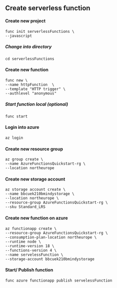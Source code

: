 ## Create serverless function
#### Create new project
  ```
  func init serverlessFunctions \
  --javascript
  ```
##### Change into directory
 `cd serverlessFunctions`

#### Create new function
```
func new \
--name httpFunction  \
--template "HTTP trigger" \
--authlevel "anonymous"
```
##### Start function local (optional)
`func start`

#### Login into azure
`az login`

#### Create new resource group
```
az group create \
--name AzureFunctionsQuickstart-rg \
--location northeurope
```

#### Create new storage account
```
az storage account create \
--name bbcuek210bmindystorage \
--location northeurope \
--resource-group AzureFunctionsQuickstart-rg \
--sku Standard_LRS
```

#### Create new function on azure
```
az functionapp create \
--resource-group AzureFunctionsQuickstart-rg \
--consumption-plan-location northeurope \
--runtime node \
--runtime-version 18 \
--functions-version 4 \
--name servelessFunction \
--storage-account bbcuek210bmindystorage
```

#### Start/ Publish function
`func azure functionapp publish servelessFunction`

